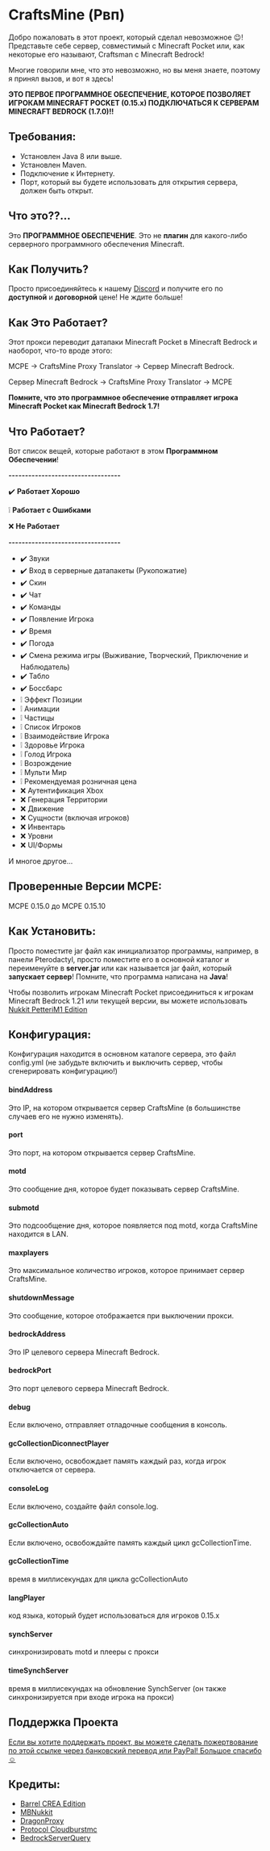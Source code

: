 # CraftsMine (Рвп)
Добро пожаловать в этот проект, который сделал невозможное 😉! Представьте себе сервер, совместимый с Minecraft Pocket или, как некоторые его называют, Craftsman с Minecraft Bedrock!

Многие говорили мне, что это невозможно, но вы меня знаете, поэтому я принял вызов, и вот я здесь!

**ЭТО ПЕРВОЕ ПРОГРАММНОЕ ОБЕСПЕЧЕНИЕ, КОТОРОЕ ПОЗВОЛЯЕТ ИГРОКАМ MINECRAFT POCKET (0.15.x) ПОДКЛЮЧАТЬСЯ К СЕРВЕРАМ MINECRAFT BEDROCK (1.7.0)!!**

## Требования:
- Установлен Java 8 или выше.
- Установлен Maven.
- Подключение к Интернету.
- Порт, который вы будете использовать для открытия сервера, должен быть открыт.

## Что это??...
Это **ПРОГРАММНОЕ ОБЕСПЕЧЕНИЕ**. Это не **плагин** для какого-либо серверного программного обеспечения Minecraft.

## Как Получить?
Просто присоединяйтесь к нашему [Discord](https://discord.com/invite/mrmHcwxXff) и получите его по **доступной** и **договорной** цене! Не ждите больше!

## Как Это Работает?
Этот прокси переводит датапаки Minecraft Pocket в Minecraft Bedrock и наоборот, что-то вроде этого:

MCPE -> CraftsMine Proxy Translator -> Сервер Minecraft Bedrock.

Сервер Minecraft Bedrock -> CraftsMine Proxy Translator -> MCPE

**Помните, что это программное обеспечение отправляет игрока Minecraft Pocket как Minecraft Bedrock 1.7!**

## Что Работает?
Вот список вещей, которые работают в этом **Программном Обеспечении**!

**----------------------------------**

✔️ **Работает Хорошо**

❕ **Работает с Ошибками**

❌ **Не Работает**

**----------------------------------**

  - ✔️ Звуки
  - ✔️ Вход в серверные датапакеты (Рукопожатие)
  - ✔️ Скин
  - ✔️ Чат
  - ✔️ Команды
  - ✔️ Появление Игрока
  - ✔️ Время
  - ✔️ Погода
  - ✔️ Смена режима игры (Выживание, Творческий, Приключение и Наблюдатель)
  - ✔️ Табло
  - ✔️ Боссбарс
  - ❕ Эффект Позиции
  - ❕ Анимации
  - ❕ Частицы
  - ❕ Список Игроков
  - ❕ Взаимодействие Игрока
  - ❕ Здоровье Игрока
  - ❕ Голод Игрока
  - ❕ Возрождение
  - ❕ Мульти Мир
  - ❕ Рекомендуемая розничная цена
  - ❌ Аутентификация Xbox
  - ❌ Генерация Территории
  - ❌ Движение
  - ❌ Сущности (включая игроков)
  - ❌ Инвентарь
  - ❌ Уровни
  - ❌ UI/Формы

  И многое другое...

## Проверенные Версии MCPE:
MCPE 0.15.0 до MCPE 0.15.10

## Как Установить:
Просто поместите jar файл как инициализатор программы, например, в панели Pterodactyl, просто поместите его в основной каталог и переименуйте в **server.jar** или как называется jar файл, который **запускает сервер**! Помните, что программа написана на **Java**!

Чтобы позволить игрокам Minecraft Pocket присоединиться к игрокам Minecraft Bedrock 1.21 или текущей версии, вы можете использовать [Nukkit PetteriM1 Edition](https://github.com/PetteriM1/NukkitPetteriM1Edition/)

## Конфигурация:
Конфигурация находится в основном каталоге сервера, это файл config.yml (не забудьте включить и выключить сервер, чтобы сгенерировать конфигурацию!)

#### bindAddress
Это IP, на котором открывается сервер CraftsMine (в большинстве случаев его не нужно изменять).

#### port
Это порт, на котором открывается сервер CraftsMine.

#### motd
Это сообщение дня, которое будет показывать сервер CraftsMine.

#### submotd
Это подсообщение дня, которое появляется под motd, когда CraftsMine находится в LAN.

#### maxplayers
Это максимальное количество игроков, которое принимает сервер CraftsMine.

#### shutdownMessage
Это сообщение, которое отображается при выключении прокси.

#### bedrockAddress
Это IP целевого сервера Minecraft Bedrock.

#### bedrockPort
Это порт целевого сервера Minecraft Bedrock.

#### debug
Если включено, отправляет отладочные сообщения в консоль.

#### gcCollectionDiconnectPlayer
Если включено, освобождает память каждый раз, когда игрок отключается от сервера.

#### consoleLog
Если включено, создайте файл console.log.

#### gcCollectionAuto
Если включено, освобождайте память каждый цикл gcCollectionTime.

#### gcCollectionTime
время в миллисекундах для цикла gcCollectionAuto

#### langPlayer
код языка, который будет использоваться для игроков 0.15.x

#### synchServer
синхронизировать motd и плееры с прокси

#### timeSynchServer
время в миллисекундах на обновление SynchServer (он также синхронизируется при входе игрока на прокси)

## Поддержка Проекта

[Если вы хотите поддержать проект, вы можете сделать пожертвование по этой ссылке через банковский перевод или PayPal!
Большое спасибо ☺️](https://creadoresgames.blogspot.com/p/donaciones.html)

## Кредиты:

  - [Barrel CREA Edition](https://github.com/Trollhunters501/Barrel-CREA-Edition/)
  - [MBNukkit](https://github.com/Trollhunters501/MBNukkit/)
  - [DragonProxy](https://github.com/robske110/DragonProxy/)
  - [Protocol Cloudburstmc](https://github.com/CloudburstMC/Protocol/)
  - [BedrockServerQuery](https://github.com/justin-eckenweber/BedrockServerQuery)
